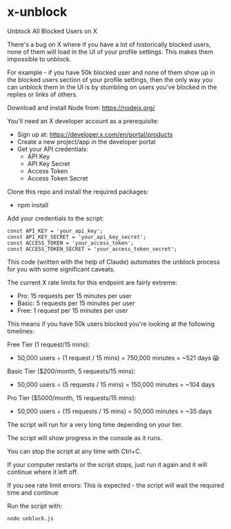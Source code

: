 # x-unblock
Unblock All Blocked Users on X

There's a bug on X where if you have a lot of historically blocked users, none of them will load in the UI of your profile settings. This makes them impossible to unblock.

For example - if you have 50k blocked user and none of them show up in the blocked users section of your profile settings, then the only way you can unblock them in the UI is by stumbling on users you've blocked in the replies or links of others.

Download and install Node from: https://nodejs.org/

You'll need an X developer account as a prerequisite:
   - Sign up at: https://developer.x.com/en/portal/products
   - Create a new project/app in the developer portal
   - Get your API credentials:
     - API Key
     - API Key Secret
     - Access Token
     - Access Token Secret

Clone this repo and install the required packages:
- npm install

Add your credentials to the script:
```
const API_KEY = 'your_api_key';
const API_KEY_SECRET = 'your_api_key_secret';
const ACCESS_TOKEN = 'your_access_token';
const ACCESS_TOKEN_SECRET = 'your_access_token_secret';
```

This code (written with the help of Claude) automates the unblock process for you with some significant caveats.

The current X rate limits for this endpoint are fairly extreme:

- Pro: 15 requests per 15 minutes per user
- Basic: 5 requests per 15 minutes per user
- Free: 1 request per 15 minutes per user

This means if you have 50k users blocked you're looking at the following timelines:

Free Tier (1 request/15 mins):
- 50,000 users ÷ (1 request / 15 mins) = 750,000 minutes = ~521 days 😱

Basic Tier ($200/month, 5 requests/15 mins):
- 50,000 users ÷ (5 requests / 15 mins) = 150,000 minutes = ~104 days

Pro Tier ($5000/month, 15 requests/15 mins):
- 50,000 users ÷ (15 requests / 15 mins) = 50,000 minutes = ~35 days

The script will run for a very long time depending on your tier.

The script will show progress in the console as it runs.

You can stop the script at any time with Ctrl+C.

If your computer restarts or the script stops, just run it again and it will continue where it left off.

If you see rate limit errors:
This is expected - the script will wait the required time and continue

Run the script with:
```
node unblock.js
```